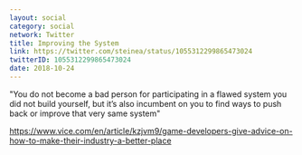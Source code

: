 ```yaml
---
layout: social
category: social
network: Twitter
title: Improving the System
link: https://twitter.com/steinea/status/1055312299865473024
twitterID: 1055312299865473024
date: 2018-10-24
---
```


"You do not become a bad person for participating in a flawed system you did not build yourself, but it’s also incumbent on you to find ways to push back or improve that very same system"

<https://www.vice.com/en/article/kzjvm9/game-developers-give-advice-on-how-to-make-their-industry-a-better-place>
